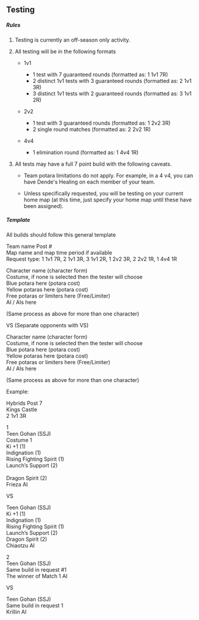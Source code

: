 ## Testing

##### Rules

1. Testing is currently an off-season only activity. 

2. All testing will be in the following formats
    - 1v1
        - 1 test with 7 guaranteed rounds (formatted as: 1 1v1 7R)
        - 2 distinct 1v1 tests with 3 guaranteed rounds (formatted as: 2 1v1 3R)
        - 3 distinct 1v1 tests with 2 guaranteed rounds (formatted as: 3 1v1 2R)

    - 2v2
        - 1 test with 3 guaranteed rounds (formatted as: 1 2v2 3R)
        - 2 single round matches (formatted as: 2 2v2 1R)

    - 4v4 
        - 1 elimination round (formatted as: 1 4v4 1R)

3. All tests may have a full 7 point build with the following caveats. 

    - Team potara limitations do not apply. For example, in a 4 v4, you can have Dende's Healing on each member of your team.

    - Unless specifically requested, you will be testing on your current home map (at this time, just specify your home map until these have been assigned).
    
##### Template

All builds should follow this general template


Team name Post #<br/>
Map name and map time period if available<br/>
Request type:  1 1v1 7R, 2 1v1 3R, 3 1v1 2R, 1 2v2 3R, 2 2v2 1R, 1 4v4 1R<br/>

Character name (character form)<br/>
Costume, if none is selected then the tester will choose<br/>
Blue potara here (potara cost)<br/>
Yellow potaras here (potara cost)<br/>
Free potaras or limiters here (Free/Limiter)<br/>
AI / AIs here

(Same process as above for more than one character)

VS (Separate opponents with VS)

Character name (character form)<br/>
Costume, if none is selected then the tester will choose<br/>
Blue potara here (potara cost)<br/>
Yellow potaras here (potara cost)<br/>
Free potaras or limiters here (Free/Limiter)<br/>
AI / AIs here

(Same process as above for more than one character)


Example:

Hybrids Post 7<br/>
Kings Castle<br/>
2 1v1 3R

1 <br/>
Teen Gohan (SSJ)<br/>
Costume 1<br/>
Ki +1 (1)<br/>
Indignation (1)<br/>
Rising Fighting Spirit (1)<br/>
Launch’s Support (2)<br/><br/>
Dragon Spirit (2)<br/>
Frieza AI

VS

Teen Gohan (SSJ)<br/>
Ki +1 (1)<br/>
Indignation (1)<br/>
Rising Fighting Spirit (1)<br/>
Launch’s Support (2)<br/>
Dragon Spirit (2)<br/>
Chiaotzu AI


2 <br/>
Teen Gohan (SSJ)<br/>
Same build in request #1<br/>
The winner of Match 1 AI

VS

Teen Gohan (SSJ)<br/>
Same build in request 1<br/>
Krillin AI


